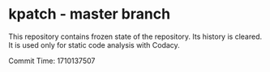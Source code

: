 # kpatch - master branch

This repository contains frozen state of the repository.
Its history is cleared. It is used only for static code
analysis with Codacy.

Commit Time: 1710137507